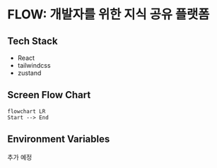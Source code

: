 # FLOW: 개발자를 위한 지식 공유 플랫폼

## Tech Stack
- React
- tailwindcss
- zustand

## Screen Flow Chart
```mermaid
flowchart LR
Start --> End
```

## Environment Variables
추가 예정
